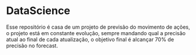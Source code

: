 # DataScience
Esse repositório é casa de um projeto de previsão do movimento de ações, o projeto está em constante evolução, sempre mandando qual a precisão atual ao final de cada atualização, o objetivo final é alcançar 70% de precisão no forecast.
